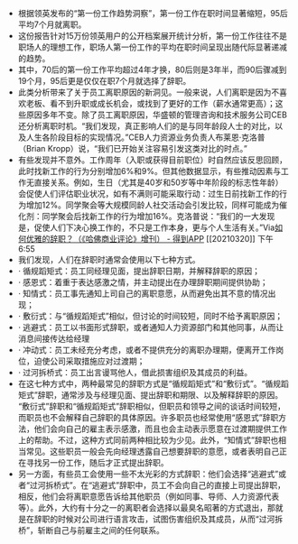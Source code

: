 - 根据领英发布的“第一份工作趋势洞察”，第一份工作在职时间显著缩短，95后平均7个月就离职。
- 这份报告针对15万份领英用户的公开档案展开统计分析，第一份工作往往不是职场人的理想工作，职场人第一份工作的平均在职时间呈现出随代际显著递减的趋势。
- 其中，70后的第一份工作平均超过4年才换，80后则是3年半，而90后骤减到19个月，95后更是仅仅在职7个月就选择了辞职。
- 此类分析带来了关于员工离职原因的新洞见。一般来说，人们离职是因为不喜欢老板、看不到升职或成长机会，或找到了更好的工作（薪水通常更高）；这些原因多年不变。除了员工离职原因，华盛顿的管理咨询和技术服务公司CEB还分析离职时机。“我们发现，真正影响人们的是与同年龄段人士的对比，以及人生各阶段目标的实现情况。”CEB人力资源业务负责人布莱恩·克洛普（Brian Kropp）说，“我们已开始关注容易引发这类对比的时点。”
- 有些发现并不意外。工作周年（入职或获得目前职位）时自然应该反思回顾，此时找新工作的行为分别增加6%和9%。但其他数据显示，有些推动因素与工作无直接关系。例如，生日（尤其是40岁和50岁等中年阶段的标志性年龄）会促使人们评估职业状况，如有不满则可能采取行动：过生日前找新工作的行为增加12%。同学聚会等大规模同龄人社交活动会引发比较，同样可能成为催化剂：同学聚会后找新工作的行为增加16%。克洛普说：“我们的一大发现是，促使人们下决心换工作的，不只是工作本身，更与个人生活有关。”Via[如何优雅的辞职？（《哈佛商业评论》增刊） - 得到APP](https://www.dedao.cn/reader?id=bODoM61kAj9Rql84gzG5nVNZopXKY3DBOq0JLrBmEDv2QPMOyx7a6e1dbPQj2Zdm) [[20210320]] 下午6:55
- 我们发现，人们在辞职时通常会使用以下七种方式。
- · 循规蹈矩式：员工同经理见面，提出辞职日期，并解释辞职的原因；
- · 感恩式：着重于表达感激之情，并主动提出在办理辞职期间提供协助；
- · 知情式：员工事先通知上司自己的离职意愿，从而避免出其不意的情况出现；
- · 敷衍式：与“循规蹈矩式”相似，但讨论的时间较短，同时不给予离职原因；
- · 逃避式：员工以书面形式辞职，或者通知人力资源部门和其他同事，从而让消息间接传达给经理
- · 冲动式：员工未经充分考虑，或者不提供充分的离职办理期，便离开工作岗位，迫使公司采取措施应对过渡期；
- · 过河拆桥式：员工出言谩骂他人，借此损害组织及其成员的利益。
- 在这七种方式中，两种最常见的辞职方式是“循规蹈矩式”和“敷衍式”。“循规蹈矩式”辞职，通常涉及与经理见面、提出辞职和期限、以及解释辞职的原因。 “敷衍式”辞职和“循规蹈矩式”辞职相似，但职员和领导之间的谈话时间较短，而职员也不会解释自己辞职的具体原因。许多职员也经常使用“感恩式”辞职方法，他们会向自己的雇主表示感激，而且也会主动表示愿意在过渡期提供工作上的帮助。不过，这种方式同前两种相比较为少见。此外，“知情式”辞职也相当常见。这些职员一般会先向经理透露自己想要辞职的意愿，或者表明自己正在寻找另一份工作，随后才正式提出辞职。
- 另一方面，有些员工会使用一些不太光彩的方式辞职：他们会选择“逃避式”或者“过河拆桥式”。在“逃避式”辞职中，员工不会向自己的直接上司提出辞职，相反，他们会将离职意愿告诉给其他职员（例如同事、导师、人力资源代表等）。此外，大约有十分之一的离职者会选择以最臭名昭著的方式退出，那就是在辞职的时候对公司进行语言攻击，试图伤害组织及其成员，从而“过河拆桥”，斩断自己与前雇主之间的任何联系。

